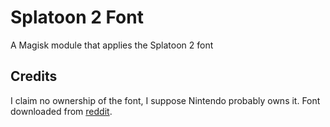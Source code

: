# Splatoon 2 Font

A Magisk module that applies the Splatoon 2 font

## Credits
I claim no ownership of the font, I suppose Nintendo probably owns it.
Font downloaded from [reddit](https://www.reddit.com/r/splatoon/comments/6qucs8/i_ripped_the_official_splatoon_fonts_used_ingame/).
